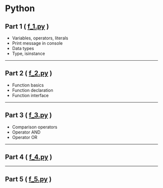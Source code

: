 # Python

## Part 1 ( [f_1.py](https://github.com/dolcezza-ua/Python/blob/main/f_1.py) )

- Variables, operators, literals
- Print message in console
- Data types
- Type, isinstance

---

## Part 2 ( [f_2.py](https://github.com/dolcezza-ua/Python/blob/main/f_2.py) )

- Function basics
- Function declaration
- Function interface

---

## Part 3 ( [f_3.py](https://github.com/dolcezza-ua/Python/blob/main/f_3.py) )

- Comparison operators
- Operator AND
- Operator OR

---

## Part 4 ( [f_4.py]() )

---

## Part 5 ( [f_5.py]() )
